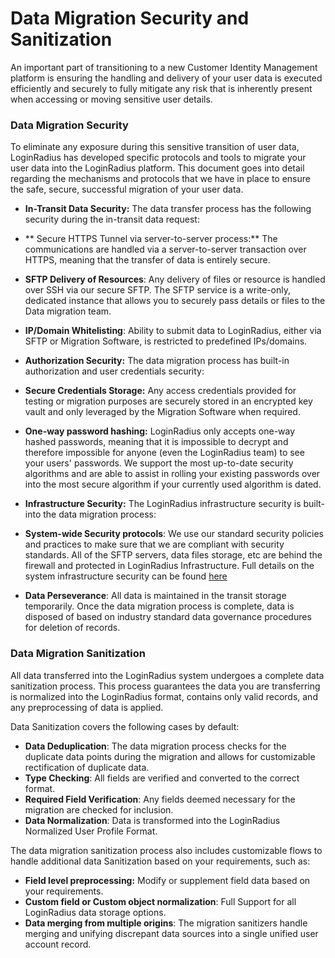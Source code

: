 # Data Migration Security and Sanitization

An important part of transitioning to a new Customer Identity Management platform is ensuring the handling and delivery of your user data is executed efficiently and securely to fully mitigate any risk that is inherently present when accessing or moving sensitive user details.

### Data Migration Security

To eliminate any exposure during this sensitive transition of user data, LoginRadius has developed specific protocols and tools to migrate your user data into the LoginRadius platform. This document goes into detail regarding the mechanisms and protocols that we have in place to ensure the safe, secure, successful migration of your user data.

- **In-Transit Data Security:** The data transfer process has the following security during the in-transit data request:
- ** Secure HTTPS Tunnel via server-to-server process:** The communications are handled via a server-to-server transaction over HTTPS, meaning that the transfer of data is entirely secure.
- **SFTP Delivery of Resources**: Any delivery of files or resource is handled over SSH via our secure SFTP. The SFTP service is a write-only, dedicated instance that allows you to securely pass details or files to the Data migration team.
- **IP/Domain Whitelisting**: Ability to submit data to LoginRadius, either via SFTP or Migration Software, is restricted to predefined IPs/domains.

- **Authorization Security:** The data migration process has built-in authorization and user credentials security:
- **Secure Credentials Storage:** Any access credentials provided for testing or migration purposes are securely stored in an encrypted key vault and only leveraged by the Migration Software when required.
- **One-way password hashing:** LoginRadius only accepts one-way hashed passwords, meaning that it is impossible to decrypt and therefore impossible for anyone (even the LoginRadius team) to see your users' passwords. We support the most up-to-date security algorithms and are able to assist in rolling your existing passwords over into the most secure algorithm if your currently used algorithm is dated.

- **Infrastructure Security:** The LoginRadius infrastructure security is built-into the data migration process:
- **System-wide Security protocols**: We use our standard security policies and practices to make sure that we are compliant with security standards. All of the SFTP servers, data files storage, etc are behind the firewall and protected in LoginRadius Infrastructure. Full details on the system infrastructure security can be found [here](https://www.loginradius.com/docs/infrastructure-and-security/threat-prevention)
- **Data Perseverance**: All data is maintained in the transit storage temporarily. Once the data migration process is complete, data is disposed of based on industry standard data governance procedures for deletion of records.

### Data Migration Sanitization

All data transferred into the LoginRadius system undergoes a complete data sanitization process. This process guarantees the data you are transferring is normalized into the LoginRadius format, contains only valid records, and any preprocessing of data is applied.

Data Sanitization covers the following cases by default:

- **Data Deduplication**: The data migration process checks for the duplicate data points during the migration and allows for customizable rectification of duplicate data.
- **Type Checking**: All fields are verified and converted to the correct format.
- **Required Field Verification**: Any fields deemed necessary for the migration are checked for inclusion.
- **Data Normalization**: Data is transformed into the LoginRadius Normalized User Profile Format.

The data migration sanitization process also includes customizable flows to handle additional data Sanitization based on your requirements, such as:

- **Field level preprocessing:** Modify or supplement field data based on your requirements.
- **Custom field or Custom object normalization**: Full Support for all LoginRadius data storage options.
- **Data merging from multiple origins**: The migration sanitizers handle merging and unifying discrepant data sources into a single unified user account record.

